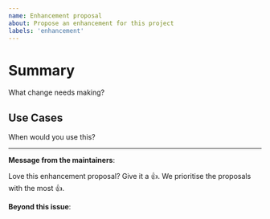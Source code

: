 ```yaml
---
name: Enhancement proposal
about: Propose an enhancement for this project
labels: 'enhancement'
---
```

# Summary

What change needs making?

## Use Cases

When would you use this?

---
<!-- Issue Author: Don't delete this message to encourage other users to support your issue! -->
**Message from the maintainers**:

Love this enhancement proposal? Give it a 👍. We prioritise the proposals with the most 👍.

**Beyond this issue**:

<!-- 
Are you a contributor? If not, have you thought about it? 

Argo Workflows is seeking more community involvement and ultimately more [Reviewers and Approvers](https://github.com/argoproj/argoproj/blob/main/community/membership.md) to help keep it viable. 

We are gauging interest in a potential system in which many companies pledge a little bit of time each to help get more people into these roles. 
See [#12229](https://github.com/argoproj/argo-workflows/issues/12229) for more information. 
If you think you or your company may be interested in getting involved, please add a comment to the issue.
-->
